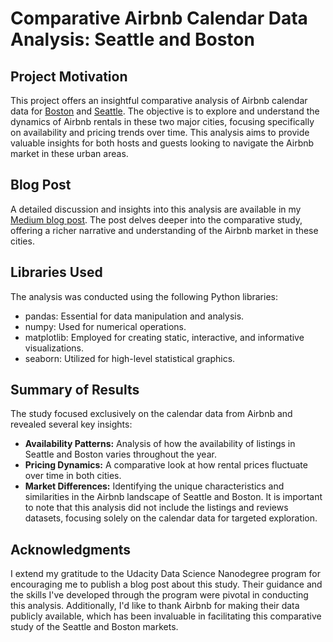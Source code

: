 # Comparative Airbnb Calendar Data Analysis: Seattle and Boston

## Project Motivation
This project offers an insightful comparative analysis of Airbnb calendar data for [Boston](https://www.kaggle.com/datasets/airbnb/boston) and [Seattle](https://www.kaggle.com/datasets/airbnb/seattle/data). The objective is to explore and understand the dynamics of Airbnb rentals in these two major cities, focusing specifically on availability and pricing trends over time. This analysis aims to provide valuable insights for both hosts and guests looking to navigate the Airbnb market in these urban areas.

## Blog Post
A detailed discussion and insights into this analysis are available in my [Medium blog post](https://medium.com/@yakupakkaya/airbnb-trends-unveiled-a-closer-look-at-seattle-and-bostons-calendar-data-2328db7b979b). The post delves deeper into the comparative study, offering a richer narrative and understanding of the Airbnb market in these cities.

## Libraries Used
The analysis was conducted using the following Python libraries:

- pandas: Essential for data manipulation and analysis.
- numpy: Used for numerical operations.
- matplotlib: Employed for creating static, interactive, and informative visualizations.
- seaborn: Utilized for high-level statistical graphics.

## Summary of Results
The study focused exclusively on the calendar data from Airbnb and revealed several key insights:

- **Availability Patterns:** Analysis of how the availability of listings in Seattle and Boston varies throughout the year.
- **Pricing Dynamics:** A comparative look at how rental prices fluctuate over time in both cities.
- **Market Differences:** Identifying the unique characteristics and similarities in the Airbnb landscape of Seattle and Boston.
It is important to note that this analysis did not include the listings and reviews datasets, focusing solely on the calendar data for targeted exploration.

## Acknowledgments
I extend my gratitude to the Udacity Data Science Nanodegree program for encouraging me to publish a blog post about this study. Their guidance and the skills I've developed through the program were pivotal in conducting this analysis. Additionally, I'd like to thank Airbnb for making their data publicly available, which has been invaluable in facilitating this comparative study of the Seattle and Boston markets.


